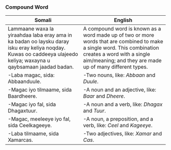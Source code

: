 ### **Compound Word**

| **Somali**                                                                                   | **English**                                                                                      |
|---------------------------------------------------------------------------------------------|-----------------------------------------------------------------------------------------------|
| Lammaane waxa la yiraahdaa laba eray ama in ka badan oo laysku daray isku eray keliya noqday. Kuwas oo caddeeya ulajeedo keliya; waxayna u qaybsamaan jaadad badan. | A compound word is known as a word made up of two or more words that are combined to make a single word. This combination creates a word with a single aim/meaning; and they are made up of many different types. |
| -Laba magac, sida: Abbaanduule.                                                             | -Two nouns, like: *Abbaan* and *Duule*.                                                       |
| -Magac iyo tilmaame, sida Baardheere.                                                       | -A noun and an adjective, like: *Baar* and *Dheere*.                                          |
| -Magac iyo fal, sida Dhagaxtuur.                                                            | -A noun and a verb, like: *Dhagax* and *Tuur*.                                               |
| -Magac, meeleeye iyo fal, sida Ceelkageeye.                                                 | -A noun, a preposition, and a verb, like: *Ceel* and *Kageeye*.                              |
| -Laba tilmaame, sida Xamarcas.                                                              | -Two adjectives, like: *Xamar* and *Cas*.                                                   |
